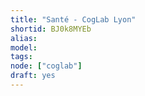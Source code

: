 ```yaml
---
title: "Santé - CogLab Lyon"
shortid: BJ0k8MYEb
alias:
model:
tags:
node: ["coglab"]
draft: yes
---
```

